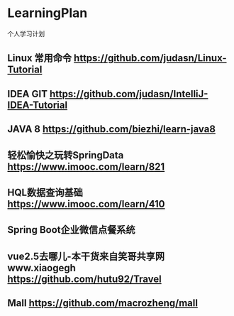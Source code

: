 # LearningPlan
个人学习计划
## Linux 常用命令  https://github.com/judasn/Linux-Tutorial
## IDEA GIT https://github.com/judasn/IntelliJ-IDEA-Tutorial
## JAVA 8 https://github.com/biezhi/learn-java8
## 轻松愉快之玩转SpringData https://www.imooc.com/learn/821
## HQL数据查询基础 https://www.imooc.com/learn/410
## Spring Boot企业微信点餐系统
## vue2.5去哪儿-本干货来自笑哥共享网www.xiaogegh https://github.com/hutu92/Travel
## Mall https://github.com/macrozheng/mall
